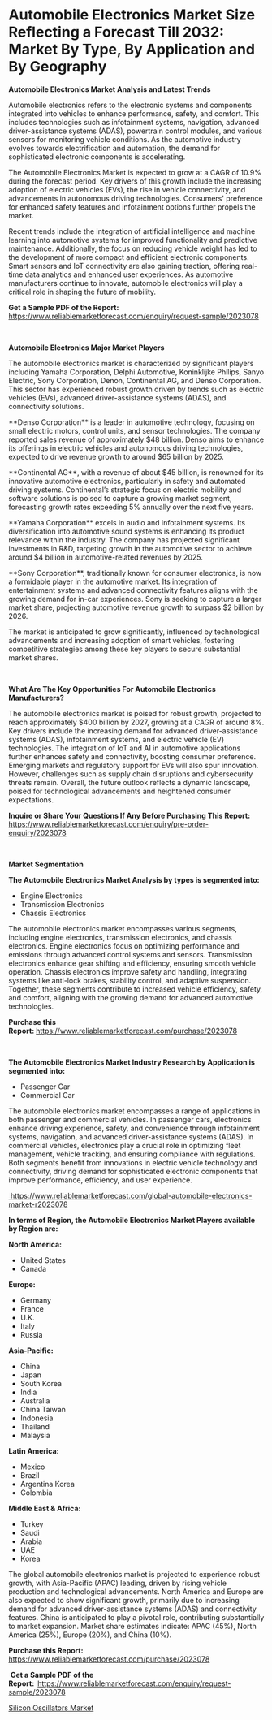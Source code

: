 <p><h1>Automobile Electronics Market Size Reflecting a Forecast Till 2032: Market By Type, By Application and By Geography</h1></p><p><strong>Automobile Electronics Market Analysis and Latest Trends</strong></p>
<p><p>Automobile electronics refers to the electronic systems and components integrated into vehicles to enhance performance, safety, and comfort. This includes technologies such as infotainment systems, navigation, advanced driver-assistance systems (ADAS), powertrain control modules, and various sensors for monitoring vehicle conditions. As the automotive industry evolves towards electrification and automation, the demand for sophisticated electronic components is accelerating.</p><p>The Automobile Electronics Market is expected to grow at a CAGR of 10.9% during the forecast period. Key drivers of this growth include the increasing adoption of electric vehicles (EVs), the rise in vehicle connectivity, and advancements in autonomous driving technologies. Consumers' preference for enhanced safety features and infotainment options further propels the market.</p><p>Recent trends include the integration of artificial intelligence and machine learning into automotive systems for improved functionality and predictive maintenance. Additionally, the focus on reducing vehicle weight has led to the development of more compact and efficient electronic components. Smart sensors and IoT connectivity are also gaining traction, offering real-time data analytics and enhanced user experiences. As automotive manufacturers continue to innovate, automobile electronics will play a critical role in shaping the future of mobility.</p></p>
<p><strong>Get a Sample PDF of the Report:&nbsp;</strong> <a href="https://www.reliablemarketforecast.com/enquiry/request-sample/2023078?utm_campaign=3123&utm_medium=2&utm_source=Github&utm_content=ia&utm_term=06042025&utm_id=automobile-electronics">https://www.reliablemarketforecast.com/enquiry/request-sample/2023078</a></p>
<p>&nbsp;</p>
<p><strong>Automobile Electronics Major Market Players</strong></p>
<p><p>The automobile electronics market is characterized by significant players including Yamaha Corporation, Delphi Automotive, Koninklijke Philips, Sanyo Electric, Sony Corporation, Denon, Continental AG, and Denso Corporation. This sector has experienced robust growth driven by trends such as electric vehicles (EVs), advanced driver-assistance systems (ADAS), and connectivity solutions.</p><p>**Denso Corporation** is a leader in automotive technology, focusing on small electric motors, control units, and sensor technologies. The company reported sales revenue of approximately $48 billion. Denso aims to enhance its offerings in electric vehicles and autonomous driving technologies, expected to drive revenue growth to around $65 billion by 2025.</p><p>**Continental AG**, with a revenue of about $45 billion, is renowned for its innovative automotive electronics, particularly in safety and automated driving systems. Continental’s strategic focus on electric mobility and software solutions is poised to capture a growing market segment, forecasting growth rates exceeding 5% annually over the next five years.</p><p>**Yamaha Corporation** excels in audio and infotainment systems. Its diversification into automotive sound systems is enhancing its product relevance within the industry. The company has projected significant investments in R&D, targeting growth in the automotive sector to achieve around $4 billion in automotive-related revenues by 2025.</p><p>**Sony Corporation**, traditionally known for consumer electronics, is now a formidable player in the automotive market. Its integration of entertainment systems and advanced connectivity features aligns with the growing demand for in-car experiences. Sony is seeking to capture a larger market share, projecting automotive revenue growth to surpass $2 billion by 2026.</p><p>The market is anticipated to grow significantly, influenced by technological advancements and increasing adoption of smart vehicles, fostering competitive strategies among these key players to secure substantial market shares.</p></p>
<p>&nbsp;</p>
<p><strong>What Are The Key Opportunities For Automobile Electronics Manufacturers?</strong></p>
<p><p>The automobile electronics market is poised for robust growth, projected to reach approximately $400 billion by 2027, growing at a CAGR of around 8%. Key drivers include the increasing demand for advanced driver-assistance systems (ADAS), infotainment systems, and electric vehicle (EV) technologies. The integration of IoT and AI in automotive applications further enhances safety and connectivity, boosting consumer preference. Emerging markets and regulatory support for EVs will also spur innovation. However, challenges such as supply chain disruptions and cybersecurity threats remain. Overall, the future outlook reflects a dynamic landscape, poised for technological advancements and heightened consumer expectations.</p></p>
<p><strong>Inquire or Share Your Questions If Any Before Purchasing This Report:</strong> <a href="https://www.reliablemarketforecast.com/enquiry/pre-order-enquiry/2023078?utm_campaign=3123&utm_medium=2&utm_source=Github&utm_content=ia&utm_term=06042025&utm_id=automobile-electronics">https://www.reliablemarketforecast.com/enquiry/pre-order-enquiry/2023078</a></p>
<p>&nbsp;</p>
<p><strong>Market Segmentation</strong></p>
<p><strong>The Automobile Electronics Market Analysis by types is segmented into:</strong></p>
<p><ul><li>Engine Electronics</li><li>Transmission Electronics</li><li>Chassis Electronics</li></ul></p>
<p><p>The automobile electronics market encompasses various segments, including engine electronics, transmission electronics, and chassis electronics. Engine electronics focus on optimizing performance and emissions through advanced control systems and sensors. Transmission electronics enhance gear shifting and efficiency, ensuring smooth vehicle operation. Chassis electronics improve safety and handling, integrating systems like anti-lock brakes, stability control, and adaptive suspension. Together, these segments contribute to increased vehicle efficiency, safety, and comfort, aligning with the growing demand for advanced automotive technologies.</p></p>
<p><strong>Purchase this Report:&nbsp;</strong><a href="https://www.reliablemarketforecast.com/purchase/2023078?utm_campaign=3123&utm_medium=2&utm_source=Github&utm_content=ia&utm_term=06042025&utm_id=automobile-electronics">https://www.reliablemarketforecast.com/purchase/2023078</a></p>
<p>&nbsp;</p>
<p><strong>The Automobile Electronics Market Industry Research by Application is segmented into:</strong></p>
<p><ul><li>Passenger Car</li><li>Commercial Car</li></ul></p>
<p><p>The automobile electronics market encompasses a range of applications in both passenger and commercial vehicles. In passenger cars, electronics enhance driving experience, safety, and convenience through infotainment systems, navigation, and advanced driver-assistance systems (ADAS). In commercial vehicles, electronics play a crucial role in optimizing fleet management, vehicle tracking, and ensuring compliance with regulations. Both segments benefit from innovations in electric vehicle technology and connectivity, driving demand for sophisticated electronic components that improve performance, efficiency, and user experience.</p></p>
<p><a href="https://www.reliablemarketforecast.com/global-automobile-electronics-market-r2023078?utm_campaign=3123&utm_medium=2&utm_source=Github&utm_content=ia&utm_term=06042025&utm_id=automobile-electronics">&nbsp;https://www.reliablemarketforecast.com/global-automobile-electronics-market-r2023078</a></p>
<p><strong>In terms of Region, the Automobile Electronics Market Players available by Region are:</strong></p>
<p>
    <p> <strong> North America: </strong>
        <ul>
            <li>United States</li>
            <li>Canada</li>
        </ul>
        </p> 
    <p> <strong> Europe: </strong>
        <ul>
            <li>Germany</li>
            <li>France</li>
            <li>U.K.</li>
            <li>Italy</li>
            <li>Russia</li>
        </ul>
        </p> 
    <p> <strong> Asia-Pacific: </strong>
        <ul>
            <li>China</li>
            <li>Japan</li>
            <li>South Korea</li>
            <li>India</li>
            <li>Australia</li>
            <li>China Taiwan</li>
            <li>Indonesia</li>
            <li>Thailand</li>
            <li>Malaysia</li>
        </ul>
        </p> 
    <p> <strong> Latin America: </strong>
        <ul>
            <li>Mexico</li>
            <li>Brazil</li>
            <li>Argentina Korea</li>
            <li>Colombia</li>
        </ul>
        </p> 
    <p> <strong> Middle East & Africa: </strong>
        <ul>
            <li>Turkey</li>
            <li>Saudi</li>
            <li>Arabia</li>
            <li>UAE</li>
            <li>Korea</li>
        </ul>
    </p>
    </p>
<p><p>The global automobile electronics market is projected to experience robust growth, with Asia-Pacific (APAC) leading, driven by rising vehicle production and technological advancements. North America and Europe are also expected to show significant growth, primarily due to increasing demand for advanced driver-assistance systems (ADAS) and connectivity features. China is anticipated to play a pivotal role, contributing substantially to market expansion. Market share estimates indicate: APAC (45%), North America (25%), Europe (20%), and China (10%).</p></p>
<p><strong>Purchase this Report: </strong><a href="https://www.reliablemarketforecast.com/purchase/2023078?utm_campaign=3123&utm_medium=2&utm_source=Github&utm_content=ia&utm_term=06042025&utm_id=automobile-electronics">https://www.reliablemarketforecast.com/purchase/2023078</a></p>
<p>&nbsp;<strong>Get a Sample PDF of the Report:&nbsp;&nbsp;</strong><a href="https://www.reliablemarketforecast.com/enquiry/request-sample/2023078?utm_campaign=3123&utm_medium=2&utm_source=Github&utm_content=ia&utm_term=06042025&utm_id=automobile-electronics">https://www.reliablemarketforecast.com/enquiry/request-sample/2023078</a></p>
<p><strong></strong></p>
<p><p><a href="https://github.com/tashipmhuiri/Market-Research-Report-List-1/blob/main/silicon-oscillators-market.md?utm_campaign=3123&utm_medium=2&utm_source=Github&utm_content=ia&utm_term=06042025&utm_id=automobile-electronics">Silicon Oscillators Market</a></p></p>
